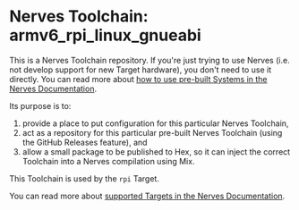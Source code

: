 # Nerves Toolchain: armv6_rpi_linux_gnueabi

This is a Nerves Toolchain repository.
If you're just trying to use Nerves (i.e. not develop support for new Target hardware), you don't need to use it directly.
You can read more about [how to use pre-built Systems in the Nerves Documentation](https://hexdocs.pm/nerves/systems.html).

Its purpose is to:
  1. provide a place to put configuration for this particular Nerves Toolchain,
  2. act as a repository for this particular pre-built Nerves Toolchain (using the GitHub Releases feature), and
  3. allow a small package to be published to Hex, so it can inject the correct Toolchain into a Nerves compilation using Mix.

This Toolchain is used by the `rpi` Target.

You can read more about [supported Targets in the Nerves Documentation](https://hexdocs.pm/nerves/targets.html).
